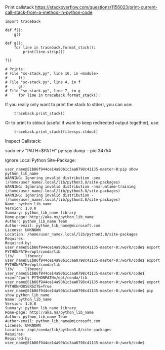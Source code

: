 Print callstack https://stackoverflow.com/questions/1156023/print-current-call-stack-from-a-method-in-python-code
    
    import traceback

    def f():
        g()

    def g():
        for line in traceback.format_stack():
            print(line.strip())

    f()

    # Prints:
    # File "so-stack.py", line 10, in <module>
    #     f()
    # File "so-stack.py", line 4, in f
    #     g()
    # File "so-stack.py", line 7, in g
    #     for line in traceback.format_stack():
If you really only want to print the stack to stderr, you can use:

        traceback.print_stack()
    
Or to print to stdout (useful if want to keep redirected output together), use:

        traceback.print_stack(file=sys.stdout)


Inspect Callstack:

sudo env "PATH=$PATH" py-spy dump --pid 34754



Ignore Local Python Site-Package:
    
    user_name@51b86f944ce14a90b1c3aa0798c41135-master-0:pip show python_lib_name
    WARNING: Ignoring invalid distribution -pex (/home/user_name/.local/lib/python3.8/site-packages)
    WARNING: Ignoring invalid distribution -nnxruntime-training (/home/user_name/.local/lib/python3.8/site-packages)
    WARNING: Ignoring invalid distribution - (/home/user_name/.local/lib/python3.8/site-packages)
    Name: python_lib_name
    Version: 1.0.0
    Summary: python_lib_name library
    Home-page: http://aka.ms/python_lib_name
    Author: python_lib_name Team
    Author-email: python_lib_name@microsoft.com
    License: UNKNOWN
    Location: /home/user_name/.local/lib/python3.8/site-packages
    Requires:
    Required-by:
    user_name@51b86f944ce14a90b1c3aa0798c41135-master-0:/work/code$ export PYTHONPATH=/opt/conda/lib
    lib/     libexec/
    user_name@51b86f944ce14a90b1c3aa0798c41135-master-0:/work/code$ export PYTHONPATH=/opt/conda/lib
    lib/     libexec/
    user_name@51b86f944ce14a90b1c3aa0798c41135-master-0:/work/code$ expor^Cport PYTHONPATH=/opt/conda/lib
    user_name@51b86f944ce14a90b1c3aa0798c41135-master-0:/work/code$ export PYTHONNOUSERSITE=True
    user_name@51b86f944ce14a90b1c3aa0798c41135-master-0:/work/code$ pip show python_lib_name
    Name: python_lib_name
    Version: 1.0.0
    Summary: python_lib_name library
    Home-page: http://aka.ms/python_lib_name
    Author: python_lib_name Team
    Author-email: python_lib_name@microsoft.com
    License: UNKNOWN
    Location: /opt/conda/lib/python3.8/site-packages
    Requires:
    Required-by:
    user_name@51b86f944ce14a90b1c3aa0798c41135-master-0:/work/code$
